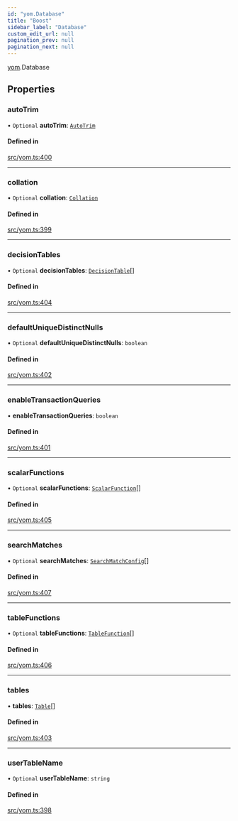 ```yaml
---
id: "yom.Database"
title: "Boost"
sidebar_label: "Database"
custom_edit_url: null
pagination_prev: null
pagination_next: null
---
```


[yom](../namespaces/yom.md).Database

## Properties

### autoTrim

• `Optional` **autoTrim**: [`AutoTrim`](../namespaces/yom.md#autotrim)

#### Defined in

[src/yom.ts:400](https://github.com/yolmio/boost/blob/b239488/src/yom.ts#L400)

___

### collation

• `Optional` **collation**: [`Collation`](../namespaces/yom.md#collation)

#### Defined in

[src/yom.ts:399](https://github.com/yolmio/boost/blob/b239488/src/yom.ts#L399)

___

### decisionTables

• `Optional` **decisionTables**: [`DecisionTable`](yom.DecisionTable.md)[]

#### Defined in

[src/yom.ts:404](https://github.com/yolmio/boost/blob/b239488/src/yom.ts#L404)

___

### defaultUniqueDistinctNulls

• `Optional` **defaultUniqueDistinctNulls**: `boolean`

#### Defined in

[src/yom.ts:402](https://github.com/yolmio/boost/blob/b239488/src/yom.ts#L402)

___

### enableTransactionQueries

• **enableTransactionQueries**: `boolean`

#### Defined in

[src/yom.ts:401](https://github.com/yolmio/boost/blob/b239488/src/yom.ts#L401)

___

### scalarFunctions

• `Optional` **scalarFunctions**: [`ScalarFunction`](yom.ScalarFunction.md)[]

#### Defined in

[src/yom.ts:405](https://github.com/yolmio/boost/blob/b239488/src/yom.ts#L405)

___

### searchMatches

• `Optional` **searchMatches**: [`SearchMatchConfig`](yom.SearchMatchConfig.md)[]

#### Defined in

[src/yom.ts:407](https://github.com/yolmio/boost/blob/b239488/src/yom.ts#L407)

___

### tableFunctions

• `Optional` **tableFunctions**: [`TableFunction`](yom.TableFunction.md)[]

#### Defined in

[src/yom.ts:406](https://github.com/yolmio/boost/blob/b239488/src/yom.ts#L406)

___

### tables

• **tables**: [`Table`](yom.Table.md)[]

#### Defined in

[src/yom.ts:403](https://github.com/yolmio/boost/blob/b239488/src/yom.ts#L403)

___

### userTableName

• `Optional` **userTableName**: `string`

#### Defined in

[src/yom.ts:398](https://github.com/yolmio/boost/blob/b239488/src/yom.ts#L398)
